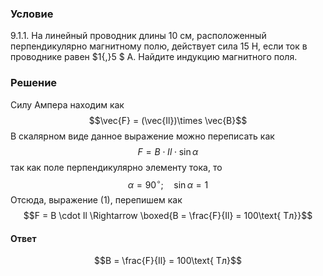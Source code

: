 ###  Условие 

$9.1.1.$ На линейный проводник длины $10$ см, расположенный перпендикулярно магнитному полю, действует сила $15$ Н, если ток в проводнике равен $1{,}5 $ А. Найдите индукцию магнитного поля. 

### Решение

Силу Ампера находим как $$\vec{F} = (\vec{Il})\times \vec{B}$$ В скалярном виде данное выражение можно переписать как $$F = B\cdot Il \cdot \sin\alpha\tag{1}$$ так как поле перпендикулярно элементу тока, то $$\alpha =90^{\circ};\quad \sin\alpha =1$$ Отсюда, выражение $(1)$, перепишем как $$F = B \cdot Il \Rightarrow \boxed{B = \frac{F}{Il} = 100\text{ Тл}}$$ 

#### Ответ

$$B = \frac{F}{Il} = 100\text{ Тл}$$ 
